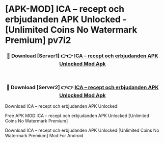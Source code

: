 # [APK-MOD] ICA – recept och erbjudanden APK Unlocked - [Unlimited Coins No Watermark Premium] pv7i2



<div align="center">
<h3>🔴 Download [Server1] 👉👉 <a href="https://momento.my/?title=ICA_–_recept_och_erbjudanden_APK_Unlocked">ICA – recept och erbjudanden APK Unlocked Mod Apk</a></h3><br>

<h3>🔴 Download [Server2] 👉👉 <a href="https://momento.my/?title=ICA_–_recept_och_erbjudanden_APK_Unlocked">ICA – recept och erbjudanden APK Unlocked Mod Apk</a></h3>
</div>



Download ICA – recept och erbjudanden APK Unlocked 

Free APK MOD ICA – recept och erbjudanden APK Unlocked [Unlimited Coins No Watermark Premium]

Download ICA – recept och erbjudanden APK Unlocked [Unlimited Coins No Watermark Premium] Mod For Android
